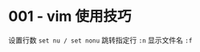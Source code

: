 # 001 - vim 使用技巧

设置行数                `set nu / set nonu`
跳转指定行             `:n`
显示文件名             `:f`





